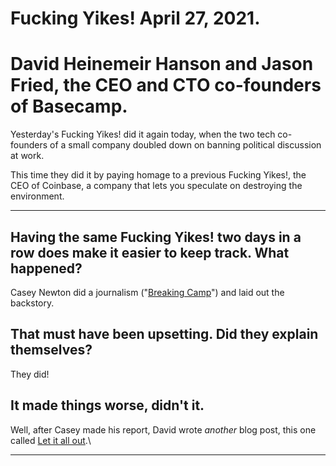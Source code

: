 # Fucking Yikes! April 27, 2021.  

# David Heinemeir Hanson and Jason Fried, the CEO and CTO co-founders of Basecamp. 

Yesterday's Fucking Yikes! did it again today, when the two tech co-founders of a small company doubled down on banning political discussion at work. 

This time they did it by paying homage to a previous Fucking Yikes!, the CEO of Coinbase, a company that lets you speculate on destroying the environment.

---

## Having the same Fucking Yikes! two days in a row does make it easier to keep track. What happened?

Casey Newton did a journalism ("[Breaking Camp](https://www.theverge.com/2021/4/27/22406673/basecamp-political-speech-policy-controversy)") and laid out the backstory.

## That must have been upsetting. Did they explain themselves?

They did! 

## It made things worse, didn't it. 

Well, after Casey made his report, David wrote _another_ blog post, this one called [Let it all out](https://world.hey.com/dhh/let-it-all-out-78485e8e).\

---